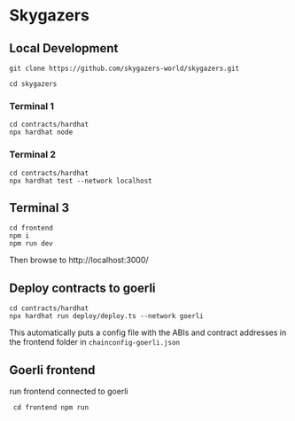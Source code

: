 # Skygazers

## Local Development

`git clone https://github.com/skygazers-world/skygazers.git`

`cd skygazers`

### Terminal 1

```
cd contracts/hardhat
npx hardhat node
```

### Terminal 2

```
cd contracts/hardhat
npx hardhat test --network localhost
```

## Terminal 3

```
cd frontend
npm i
npm run dev
```

Then browse to http://localhost:3000/

## Deploy contracts to goerli

```
cd contracts/hardhat
npx hardhat run deploy/deploy.ts --network goerli
```

This automatically puts a config file with the ABIs and contract addresses in the frontend folder in `chainconfig-goerli.json`

## Goerli frontend 

run frontend connected to goerli

`` 
cd frontend
npm run 
``


